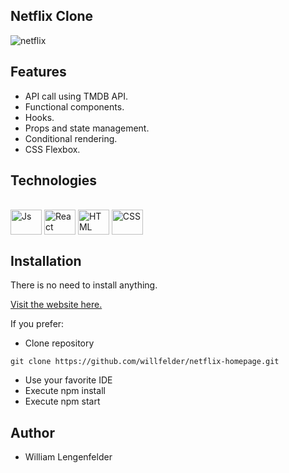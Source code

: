 ## Netflix Clone
![netflix](https://user-images.githubusercontent.com/73253144/196391590-ec63793e-ce8d-4b6d-b50c-dfb0e738a7fc.png)

## Features
- API call using TMDB API.
- Functional components.
- Hooks.
- Props and state management.
- Conditional rendering.
- CSS Flexbox.

## Technologies

<div style="display: inline_block"><br>
  <img align="center" alt="Js" height="40" width="50" src="https://cdn.jsdelivr.net/gh/devicons/devicon/icons/javascript/javascript-original.svg">
  <img align="center" alt="React" height="40" width="50" src="https://cdn.jsdelivr.net/gh/devicons/devicon/icons/react/react-original-wordmark.svg">
  <img align="center" alt="HTML" height="40" width="50" src="https://cdn.jsdelivr.net/gh/devicons/devicon/icons/html5/html5-original-wordmark.svg">
  <img align="center" alt="CSS" height="40" width="50" src="https://cdn.jsdelivr.net/gh/devicons/devicon/icons/css3/css3-original-wordmark.svg">
</div>

## Installation

There is no need to install anything.

[Visit the website here.](https://willfelder.github.io/netflix-homepage/)

If you prefer:

- Clone repository

```
git clone https://github.com/willfelder/netflix-homepage.git
``` 
- Use your favorite IDE
- Execute npm install
- Execute npm start

## Author

- William Lengenfelder
